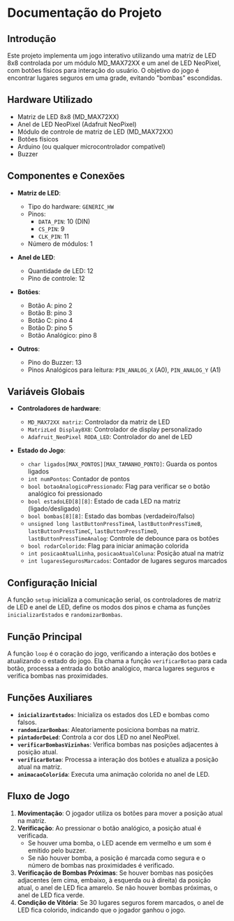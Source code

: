 
# Documentação do Projeto

## Introdução
Este projeto implementa um jogo interativo utilizando uma matriz de LED 8x8 controlada por um módulo MD_MAX72XX e um anel de LED NeoPixel, com botões físicos para interação do usuário. O objetivo do jogo é encontrar lugares seguros em uma grade, evitando "bombas" escondidas.

## Hardware Utilizado
- Matriz de LED 8x8 (MD_MAX72XX)
- Anel de LED NeoPixel (Adafruit NeoPixel)
- Módulo de controle de matriz de LED (MD_MAX72XX)
- Botões físicos
- Arduino (ou qualquer microcontrolador compatível)
- Buzzer

## Componentes e Conexões
- **Matriz de LED**:
  - Tipo do hardware: `GENERIC_HW`
  - Pinos:
    - `DATA_PIN`: 10 (DIN)
    - `CS_PIN`: 9
    - `CLK_PIN`: 11
  - Número de módulos: 1

- **Anel de LED**:
  - Quantidade de LED: 12
  - Pino de controle: 12

- **Botões**:
  - Botão A: pino 2
  - Botão B: pino 3
  - Botão C: pino 4
  - Botão D: pino 5
  - Botão Analógico: pino 8

- **Outros**:
  - Pino do Buzzer: 13
  - Pinos Analógicos para leitura: `PIN_ANALOG_X` (A0), `PIN_ANALOG_Y` (A1)

## Variáveis Globais
- **Controladores de hardware**:
  - `MD_MAX72XX matriz`: Controlador da matriz de LED
  - `MatrizLed Display8X8`: Controlador de display personalizado
  - `Adafruit_NeoPixel RODA_LED`: Controlador do anel de LED

- **Estado do Jogo**:
  - `char ligados[MAX_PONTOS][MAX_TAMANHO_PONTO]`: Guarda os pontos ligados
  - `int numPontos`: Contador de pontos
  - `bool botaoAnalogicoPressionado`: Flag para verificar se o botão analógico foi pressionado
  - `bool estadoLED[8][8]`: Estado de cada LED na matriz (ligado/desligado)
  - `bool bombas[8][8]`: Estado das bombas (verdadeiro/falso)
  - `unsigned long lastButtonPressTimeA`, `lastButtonPressTimeB`, `lastButtonPressTimeC`, `lastButtonPressTimeD`, `lastButtonPressTimeAnalog`: Controle de debounce para os botões
  - `bool rodarColorido`: Flag para iniciar animação colorida
  - `int posicaoAtualLinha`, `posicaoAtualColuna`: Posição atual na matriz
  - `int lugaresSegurosMarcados`: Contador de lugares seguros marcados

## Configuração Inicial
A função `setup` inicializa a comunicação serial, os controladores de matriz de LED e anel de LED, define os modos dos pinos e chama as funções `inicializarEstados` e `randomizarBombas`.

## Função Principal
A função `loop` é o coração do jogo, verificando a interação dos botões e atualizando o estado do jogo. Ela chama a função `verificarBotao` para cada botão, processa a entrada do botão analógico, marca lugares seguros e verifica bombas nas proximidades.

## Funções Auxiliares
- **`inicializarEstados`**: Inicializa os estados dos LED e bombas como falsos.
- **`randomizarBombas`**: Aleatoriamente posiciona bombas na matriz.
- **`pintadorDeLed`**: Controla a cor dos LED no anel NeoPixel.
- **`verificarBombasVizinhas`**: Verifica bombas nas posições adjacentes à posição atual.
- **`verificarBotao`**: Processa a interação dos botões e atualiza a posição atual na matriz.
- **`animacaoColorida`**: Executa uma animação colorida no anel de LED.

## Fluxo de Jogo
1. **Movimentação**: O jogador utiliza os botões para mover a posição atual na matriz.
2. **Verificação**: Ao pressionar o botão analógico, a posição atual é verificada.
   - Se houver uma bomba, o LED acende em vermelho e um som é emitido pelo buzzer.
   - Se não houver bomba, a posição é marcada como segura e o número de bombas nas proximidades é verificado.
3. **Verificação de Bombas Próximas**: Se houver bombas nas posições adjacentes (em cima, embaixo, à esquerda ou à direita) da posição atual, o anel de LED fica amarelo. Se não houver bombas próximas, o anel de LED fica verde.
4. **Condição de Vitória**: Se 30 lugares seguros forem marcados, o anel de LED fica colorido, indicando que o jogador ganhou o jogo.
